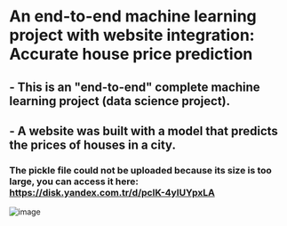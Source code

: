 # An end-to-end machine learning project with website integration: Accurate house price prediction

## - This is an "end-to-end" complete machine learning project (data science project).
## - A website was built with a model that predicts the prices of houses in a city.

### The pickle file could not be uploaded because its size is too large, you can access it here: https://disk.yandex.com.tr/d/pclK-4ylUYpxLA

![image](https://user-images.githubusercontent.com/106476037/196243233-fdeffaef-a6ae-4903-a479-007c735490ed.png)
